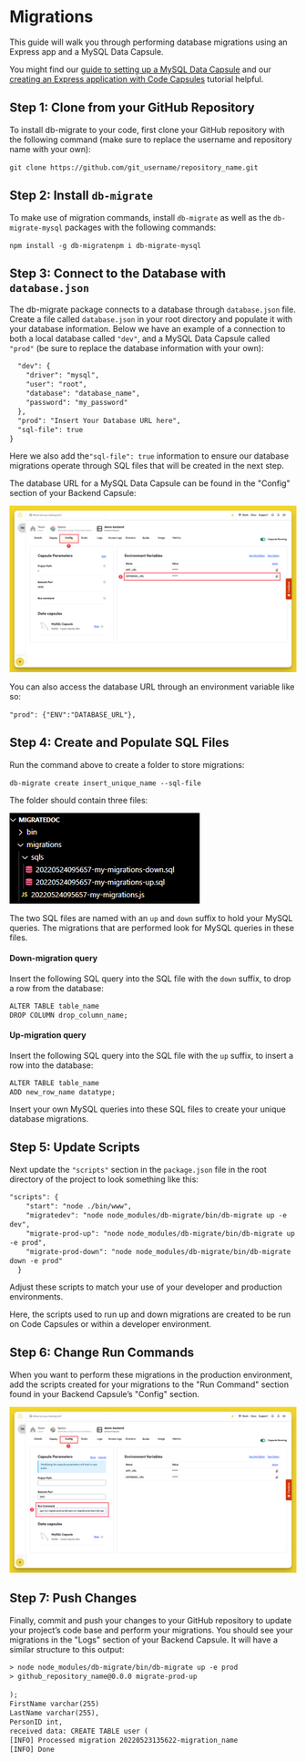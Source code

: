 # Migrations

This guide will walk you through performing database migrations using an Express app and a MySQL Data Capsule.

You might find our [guide to setting up a MySQL Data Capsule](https://app.gitbook.com/s/xjp0G5hHSJs8nyv5Z5g7/database/mysql) and our [creating an Express application with Code Capsules](https://app.gitbook.com/s/xjp0G5hHSJs8nyv5Z5g7/backend/node.js/express.js) tutorial helpful.

## Step 1: Clone from your GitHub Repository

To install db-migrate to your code, first clone your GitHub repository with the following command (make sure to replace the username and repository name with your own):

`git clone https://github.com/git_username/repository_name.git`

## Step 2: Install `db-migrate`

To make use of migration commands, install `db-migrate` as well as the `db-migrate-mysql` packages with the following commands:

`npm install -g db-migratenpm i db-migrate-mysql`

## Step 3: Connect to the Database with `database.json`

The db-migrate package connects to a database through `database.json` file. Create a file called `database.json` in your root directory and populate it with your database information. Below we have an example of a connection to both a local database called `"dev"`, and a MySQL Data Capsule called `"prod"` (be sure to replace the database information with your own):

```{
  "dev": {
    "driver": "mysql",
    "user": "root",
    "database": "database_name",
    "password": "my_password"
  },
  "prod": "Insert Your Database URL here",
  "sql-file": true
}
```

Here we also add the`"sql-file": true` information to ensure our database migrations operate through SQL files that will be created in the next step.

The database URL for a MySQL Data Capsule can be found in the "Config" section of your Backend Capsule:

![DATABASE URL](../.gitbook/assets/database-capsule/mysql/configure-tab.png)

You can also access the database URL through an environment variable like so:

`"prod": {"ENV":"DATABASE_URL"},`

## Step 4: Create and Populate SQL Files

Run the command above to create a folder to store migrations:

`db-migrate create insert_unique_name --sql-file`

The folder should contain three files:

![SQL files](../.gitbook/assets/database-capsule/mysql/sql-files.png)

The two SQL files are named with an `up` and `down` suffix to hold your MySQL queries. The migrations that are performed look for MySQL queries in these files.

#### Down-migration query

Insert the following SQL query into the SQL file with the `down` suffix, to drop a row from the database:

```
ALTER TABLE table_name 
DROP COLUMN drop_column_name; 
```

#### Up-migration query

Insert the following SQL query into the SQL file with the `up` suffix, to insert a row into the database:

```
ALTER TABLE table_name
ADD new_row_name datatype;
```

Insert your own MySQL queries into these SQL files to create your unique database migrations.

## Step 5: Update Scripts

Next update the `"scripts"` section in the `package.json` file in the root directory of the project to look something like this:

```
"scripts": {
    "start": "node ./bin/www",
    "migratedev": "node node_modules/db-migrate/bin/db-migrate up -e dev",
    "migrate-prod-up": "node node_modules/db-migrate/bin/db-migrate up -e prod",
    "migrate-prod-down": "node node_modules/db-migrate/bin/db-migrate down -e prod"
  }
```

Adjust these scripts to match your use of your developer and production environments.

Here, the scripts used to run up and down migrations are created to be run on Code Capsules or within a developer environment.

## Step 6: Change Run Commands

When you want to perform these migrations in the production environment, add the scripts created for your migrations to the "Run Command" section found in your Backend Capsule’s "Config" section.

![Run Command](../.gitbook/assets/database-capsule/mysql/configure-tab-run-command.png)

## Step 7: Push Changes

Finally, commit and push your changes to your GitHub repository to update your project’s code base and perform your migrations. You should see your migrations in the "Logs" section of your Backend Capsule. It will have a similar structure to this output:

```
> node node_modules/db-migrate/bin/db-migrate up -e prod
> github_repository_name@0.0.0 migrate-prod-up

);
FirstName varchar(255)
LastName varchar(255),
PersonID int,
received data: CREATE TABLE user (
[INFO] Processed migration 20220523135622-migration_name
[INFO] Done
```
